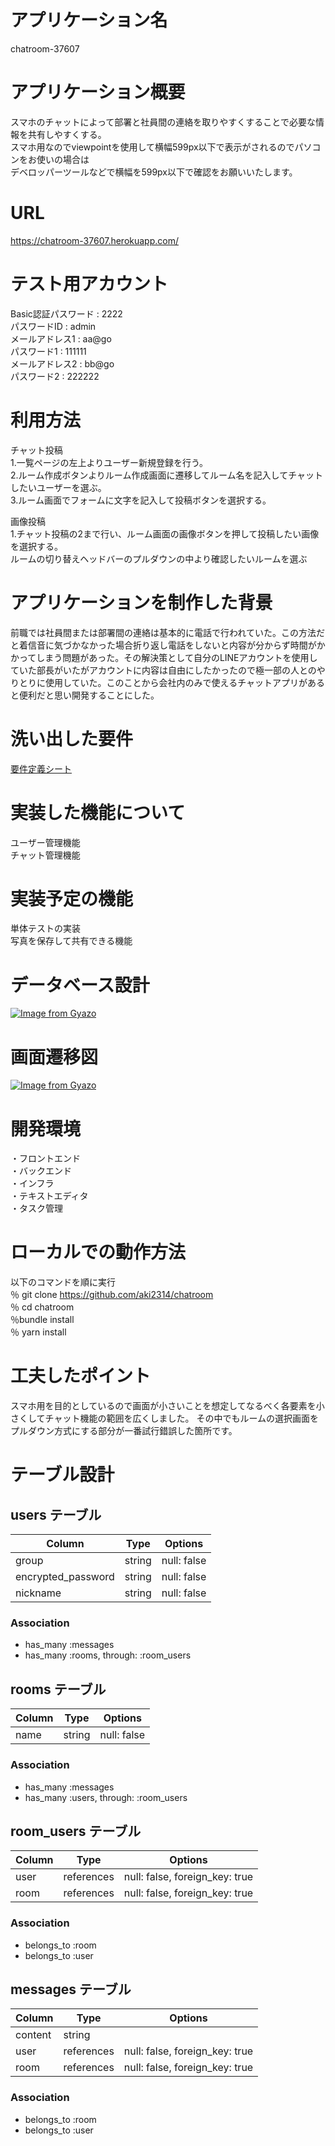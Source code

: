 # アプリケーション名  
chatroom-37607  

# アプリケーション概要  
スマホのチャットによって部署と社員間の連絡を取りやすくすることで必要な情報を共有しやすくする。  
スマホ用なのでviewpointを使用して横幅599px以下で表示がされるのでパソコンをお使いの場合は  
デベロッパーツールなどで横幅を599px以下で確認をお願いいたします。  

# URL  
https://chatroom-37607.herokuapp.com/  

# テスト用アカウント  
Basic認証パスワード : 2222  
パスワードID : admin  
メールアドレス1 : aa@go  
パスワード1 : 111111  
メールアドレス2 : bb@go  
パスワード2 : 222222  

# 利用方法  
チャット投稿  
1.一覧ページの左上よりユーザー新規登録を行う。  
2.ルーム作成ボタンよりルーム作成画面に遷移してルーム名を記入してチャットしたいユーザーを選ぶ。  
3.ルーム画面でフォームに文字を記入して投稿ボタンを選択する。  

画像投稿  
1.チャット投稿の2まで行い、ルーム画面の画像ボタンを押して投稿したい画像を選択する。  
ルームの切り替えヘッドバーのプルダウンの中より確認したいルームを選ぶ  

# アプリケーションを制作した背景  
前職では社員間または部署間の連絡は基本的に電話で行われていた。この方法だと着信音に気づかなかった場合折り返し電話をしないと内容が分からず時間がかかってしまう問題があった。その解決策として自分のLINEアカウントを使用していた部長がいたがアカウントに内容は自由にしたかったので極一部の人とのやりとりに使用していた。このことから会社内のみで使えるチャットアプリがあると便利だと思い開発することにした。

# 洗い出した要件  
[要件定義シート](https://docs.google.com/spreadsheets/d/1eqeS6C0okQ6ibNkkoKuDWfUo0wUQq-aE6QxdJRUjGCM/edit#gid=982722306)  

# 実装した機能について  
ユーザー管理機能  
チャット管理機能  

# 実装予定の機能  
単体テストの実装  
写真を保存して共有できる機能  

# データベース設計  
[![Image from Gyazo](https://i.gyazo.com/5328865fb8919ed6c03a5733a15a8b23.png)](https://gyazo.com/5328865fb8919ed6c03a5733a15a8b23)

# 画面遷移図
[![Image from Gyazo](https://i.gyazo.com/39530735815fc367745b0fea55a934eb.png)](https://gyazo.com/39530735815fc367745b0fea55a934eb)

# 開発環境  
・フロントエンド  
・バックエンド  
・インフラ  
・テキストエディタ  
・タスク管理  

# ローカルでの動作方法  
以下のコマンドを順に実行  
％ git clone https://github.com/aki2314/chatroom  
％ cd chatroom  
％bundle install  
％ yarn install  

# 工夫したポイント  
スマホ用を目的としているので画面が小さいことを想定してなるべく各要素を小さくしてチャット機能の範囲を広くしました。
その中でもルームの選択画面をプルダウン方式にする部分が一番試行錯誤した箇所です。

















# テーブル設計

## users テーブル

| Column             | Type   | Options     |
| ------------------ | ------ | ------------|
| group              | string | null: false |
| encrypted_password | string | null: false |
| nickname           | string | null: false |

### Association

- has_many :messages
- has_many :rooms, through: :room_users

## rooms テーブル

| Column | Type   | Options     |
| ------ | ------ | ----------- |
| name   | string | null: false |


### Association

- has_many :messages
- has_many :users, through: :room_users

## room_users テーブル

| Column | Type       | Options                        |
| ------ | ---------- | ------------------------------ |
| user   | references | null: false, foreign_key: true |
| room   | references | null: false, foreign_key: true |

### Association

- belongs_to :room
- belongs_to :user

## messages テーブル

| Column  | Type       | Options                        |
| ------- | ---------- | ------------------------------ |
| content | string     |                                |
| user    | references | null: false, foreign_key: true |
| room    | references | null: false, foreign_key: true |

### Association

- belongs_to :room
- belongs_to :user